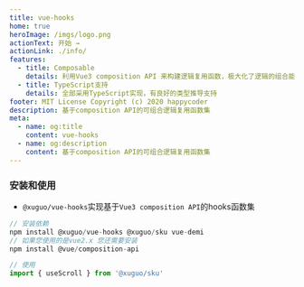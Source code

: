 ```yaml
---
title: vue-hooks
home: true
heroImage: /imgs/logo.png
actionText: 开始 →
actionLink: ./info/
features:
  - title: Composable
    details: 利用Vue3 composition API 来构建逻辑复用函数，极大化了逻辑的组合能力
  - title: TypeScript支持
    details: 全部采用TypeScript实现，有良好的类型推导支持
footer: MIT License Copyright (c) 2020 happycoder
description: 基于composition API的可组合逻辑复用函数集
meta:
  - name: og:title
    content: vue-hooks
  - name: og:description
    content: 基于composition API的可组合逻辑复用函数集
---
```


### 安装和使用
* `@xuguo/vue-hooks`实现基于`Vue3 composition API`的hooks函数集  
```JavaScript
// 安装依赖
npm install @xuguo/vue-hooks @xuguo/sku vue-demi
// 如果您使用的是vue2.x 您还需要安装
npm install @vue/composition-api

// 使用
import { useScroll } from '@xuguo/sku'
```